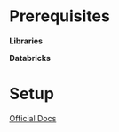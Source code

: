# Prerequisites

**Libraries**

**Databricks**

# Setup   
[Official Docs](https://docs.databricks.com/dev-tools/databricks-connect.html#)

